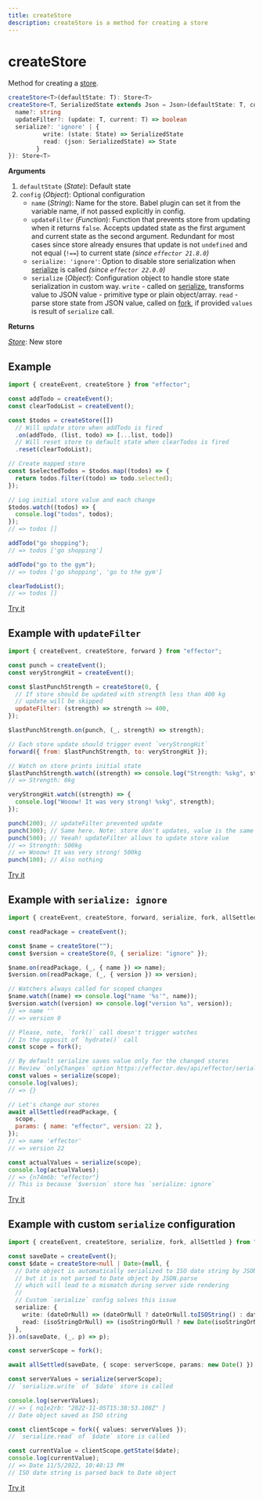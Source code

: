 ```yaml
---
title: createStore
description: createStore is a method for creating a store
---
```


# createStore

Method for creating a [store](/api/effector/Store.md).

```ts
createStore<T>(defaultState: T): Store<T>
createStore<T, SerializedState extends Json = Json>(defaultState: T, config: {
  name?: string
  updateFilter?: (update: T, current: T) => boolean
  serialize?: 'ignore' | {
          write: (state: State) => SerializedState
          read: (json: SerializedState) => State
        }
}): Store<T>
```

**Arguments**

1. `defaultState` (_State_): Default state
2. `config` (_Object_): Optional configuration
   - `name` (_String_): Name for the store. Babel plugin can set it from the variable name, if not passed explicitly in config.
   - `updateFilter` (_Function_): Function that prevents store from updating when it returns `false`. Accepts updated state as the first argument and current state as the second argument. Redundant for most cases since store already ensures that update is not `undefined` and not equal (`!==`) to current state _(since `effector 21.8.0`)_
   - `serialize: 'ignore'`: Option to disable store serialization when [serialize](/api/effector/serialize.md) is called _(since `effector 22.0.0`)_
   - `serialize` (_Object_): Configuration object to handle store state serialization in custom way. `write` - called on [serialize](/api/effector/serialize.md), transforms value to JSON value - primitive type or plain object/array. `read` - parse store state from JSON value, called on [fork](/api/effector/fork.md), if provided `values` is result of `serialize` call.

**Returns**

[_Store_](/api/effector/Store.md): New store

## Example

```js
import { createEvent, createStore } from "effector";

const addTodo = createEvent();
const clearTodoList = createEvent();

const $todos = createStore([])
  // Will update store when addTodo is fired
  .on(addTodo, (list, todo) => [...list, todo])
  // Will reset store to default state when clearTodos is fired
  .reset(clearTodoList);

// Create mapped store
const $selectedTodos = $todos.map((todos) => {
  return todos.filter((todo) => todo.selected);
});

// Log initial store value and each change
$todos.watch((todos) => {
  console.log("todos", todos);
});
// => todos []

addTodo("go shopping");
// => todos ['go shopping']

addTodo("go to the gym");
// => todos ['go shopping', 'go to the gym']

clearTodoList();
// => todos []
```

[Try it](https://share.effector.dev/MNibrAFC)

## Example with `updateFilter`

```js
import { createEvent, createStore, forward } from "effector";

const punch = createEvent();
const veryStrongHit = createEvent();

const $lastPunchStrength = createStore(0, {
  // If store should be updated with strength less than 400 kg
  // update will be skipped
  updateFilter: (strength) => strength >= 400,
});

$lastPunchStrength.on(punch, (_, strength) => strength);

// Each store update should trigger event `veryStrongHit`
forward({ from: $lastPunchStrength, to: veryStrongHit });

// Watch on store prints initial state
$lastPunchStrength.watch((strength) => console.log("Strength: %skg", strength));
// => Strength: 0kg

veryStrongHit.watch((strength) => {
  console.log("Wooow! It was very strong! %skg", strength);
});

punch(200); // updateFilter prevented update
punch(300); // Same here. Note: store don't updates, value is the same `0`
punch(500); // Yeeah! updateFilter allows to update store value
// => Strength: 500kg
// => Wooow! It was very strong! 500kg
punch(100); // Also nothing
```

[Try it](https://share.effector.dev/rtxfqObf)

## Example with `serialize: ignore`

```js
import { createEvent, createStore, forward, serialize, fork, allSettled } from "effector";

const readPackage = createEvent();

const $name = createStore("");
const $version = createStore(0, { serialize: "ignore" });

$name.on(readPackage, (_, { name }) => name);
$version.on(readPackage, (_, { version }) => version);

// Watchers always called for scoped changes
$name.watch((name) => console.log("name '%s'", name));
$version.watch((version) => console.log("version %s", version));
// => name ''
// => version 0

// Please, note, `fork()` call doesn't trigger watches
// In the opposit of `hydrate()` call
const scope = fork();

// By default serialize saves value only for the changed stores
// Review `onlyChanges` option https://effector.dev/api/effector/serialize
const values = serialize(scope);
console.log(values);
// => {}

// Let's change our stores
await allSettled(readPackage, {
  scope,
  params: { name: "effector", version: 22 },
});
// => name 'effector'
// => version 22

const actualValues = serialize(scope);
console.log(actualValues);
// => {n74m6b: "effector"}
// This is because `$version` store has `serialize: ignore`
```

[Try it](https://share.effector.dev/aLKAHDOM)

## Example with custom `serialize` configuration

```ts
import { createEvent, createStore, serialize, fork, allSettled } from "effector";

const saveDate = createEvent();
const $date = createStore<null | Date>(null, {
  // Date object is automatically serialized to ISO date string by JSON.stringify
  // but it is not parsed to Date object by JSON.parse
  // which will lead to a mismatch during server side rendering
  //
  // Custom `serialize` config solves this issue
  serialize: {
    write: (dateOrNull) => (dateOrNull ? dateOrNull.toISOString() : dateOrNull),
    read: (isoStringOrNull) => (isoStringOrNull ? new Date(isoStringOrNull) : isoStringOrNull),
  },
}).on(saveDate, (_, p) => p);

const serverScope = fork();

await allSettled(saveDate, { scope: serverScope, params: new Date() });

const serverValues = serialize(serverScope);
// `serialize.write` of `$date` store is called

console.log(serverValues);
// => { nq1e2rb: "2022-11-05T15:38:53.108Z" }
// Date object saved as ISO string

const clientScope = fork({ values: serverValues });
// `serialize.read` of `$date` store is called

const currentValue = clientScope.getState($date);
console.log(currentValue);
// => Date 11/5/2022, 10:40:13 PM
// ISO date string is parsed back to Date object
```

[Try it](https://share.effector.dev/YFkUlqPv)
